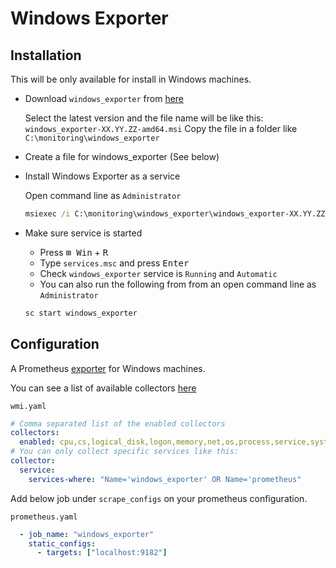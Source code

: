 # Windows Exporter

## Installation

This will be only available for install in Windows machines.

- Download `windows_exporter` from [here](https://github.com/prometheus-community/windows_exporter/releases)

  Select the latest version and the file name will be like this: `windows_exporter-XX.YY.ZZ-amd64.msi`
  Copy the file in a folder like `C:\monitoring\windows_exporter`

- Create a file for windows_exporter (See below)

- Install Windows Exporter as a service

  Open command line as `Administrator`

  ```bat
  msiexec /i C:\monitoring\windows_exporter\windows_exporter-XX.YY.ZZ-amd64.msi EXTRA_FLAGS="--config.file=C:\monitoring\windows_exporter\wmi.yaml"
  ```

- Make sure service is started

  - Press <kbd>⊞ Win</kbd> + <kbd>R</kbd>
  - Type `services.msc` and press <kbd>Enter</kbd>
  - Check `windows_exporter` service is `Running` and `Automatic`
  - You can also run the following from from an open command line as `Administrator`

  ```bat
  sc start windows_exporter
  ```

## Configuration

A Prometheus [exporter](https://github.com/prometheus-community/windows_exporter) for Windows machines.

You can see a list of available collectors [here](https://github.com/prometheus-community/windows_exporter#collectors)

`wmi.yaml`

```yaml
# Comma separated list of the enabled collectors
collectors:
  enabled: cpu,cs,logical_disk,logon,memory,net,os,process,service,system,tcp,thermalzone
# You can only collect specific services like this:
collector:
  service:
    services-where: "Name='windows_exporter' OR Name='prometheus"
```

Add below job under `scrape_configs` on your prometheus configuration.

`prometheus.yaml`

```yaml
  - job_name: "windows_exporter"
    static_configs:
      - targets: ["localhost:9182"]
```
